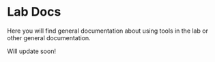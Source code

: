 # Lab Docs
Here you will find general documentation about using tools in the lab or other general documentation.

Will update soon!
